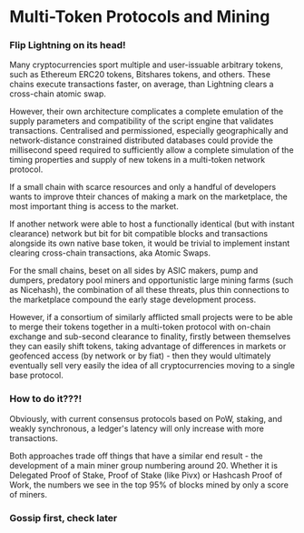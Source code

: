 # Multi-Token Protocols and Mining
### Flip Lightning on its head!

Many cryptocurrencies sport multiple and user-issuable arbitrary tokens, such as Ethereum ERC20 tokens, Bitshares tokens, and others. These chains execute transactions faster, on average, than Lightning clears a cross-chain atomic swap. 

However, their own architecture complicates a complete emulation of the supply parameters and compatibility of the script engine that validates transactions. Centralised and permissioned, especially geographically and network-distance constrained distributed databases could provide the millisecond speed required to sufficiently allow a complete simulation of the timing properties and supply of new tokens in a multi-token network protocol.

If a small chain with scarce resources and only a handful of developers wants to improve thteir chances of making a mark on the marketplace, the most important thing is access to the market.

If another network were able to host a functionally identical (but with instant clearance) network but bit for bit compatible blocks and transactions alongside its own native base token, it would be trivial to implement instant clearing cross-chain transactions, aka Atomic Swaps.

For the small chains, beset on all sides by ASIC makers, pump and dumpers, predatory pool miners and opportunistic large mining farms (such as Nicehash), the combination of all these threats, plus thin connections to the marketplace compound the early stage development process.

However, if a consortium of similarly afflicted small projects were to be able to merge their tokens together in a multi-token protocol with on-chain exchange and sub-second clearance to finality, firstly between themselves they can easily shift tokens, taking advantage of differences in markets or geofenced access (by network or by fiat) - then they would ultimately eventually sell very easily the idea of all cryptocurrencies moving to a single base protocol.

### How to do it???!

Obviously, with current consensus protocols based on PoW, staking, and weakly synchronous, a ledger's latency will only increase with more transactions.

Both approaches trade off things that have a similar end result - the development of a main miner group numbering around 20. Whether it is Delegated Proof of Stake, Proof of Stake (like Pivx) or Hashcash Proof of Work, the numbers we see in the top 95% of blocks mined by only a score of miners.

### Gossip first, check later

